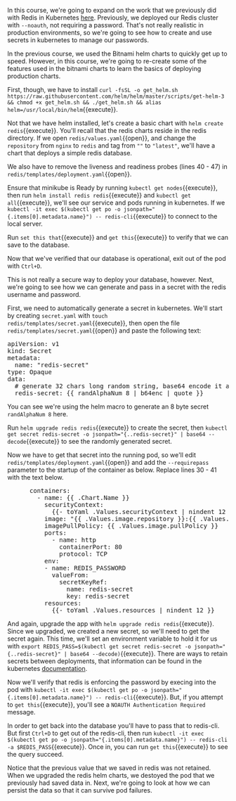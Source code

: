 In this course, we're going to expand on the work that we previously did with Redis in Kubernetes [here](https://katacoda.com/ng-dloring/courses/java-ms-config/java-2).
Previously, we deployed our Redis cluster with `--noauth`, not requiring a password.  That's not really realistic in production environments, so we're going to see how to create and use secrets in kubernetes to manage our passwords.

In the previous course, we used the Bitnami helm charts to quickly get up to speed.  However, in this course, we're going to re-create some of the features used in the bitnami charts to learn the basics of deploying production charts.

First, though, we have to install `curl -fsSL -o get_helm.sh https://raw.githubusercontent.com/helm/helm/master/scripts/get-helm-3 && chmod +x get_helm.sh && ./get_helm.sh && alias helm=/usr/local/bin/helm`{{execute}}.

Not that we have helm installed, let's create a basic chart with `helm create redis`{{execute}}.  You'll recall that the redis charts reside in the redis directory.  If we open `redis/values.yaml`{{open}}, and change the `repository` from `nginx` to `redis` and tag from `""` to `"latest"`, we'll have a chart that deploys a simple redis database.

We also have to remove the liveness and readiness probes (lines 40 - 47) in `redis/templates/deployment.yaml`{{open}}.

Ensure that minikube is Ready by running `kubectl get nodes`{{execute}}, then run `helm install redis redis`{{execute}} and `kubectl get all`{{execute}}, we'll see our service and pods running in kubernetes.  If we `kubectl -it exec $(kubectl get po -o jsonpath="{.items[0].metadata.name}") -- redis-cli`{{execute}} to connect to the local server.

Run `set this that`{{execute}} and `get this`{{execute}} to verify that we can save to the database.

Now that we've verified that our database is operational, exit out of the pod with `Ctrl+D`.

This is not really a secure way to deploy your database, however.  Next, we're going to see how we can generate and pass in a secret with the redis username and password.

First, we need to automatically generate a secret in kubernetes.  We'll start by creating `secret.yaml` with `touch redis/templates/secret.yaml`{{execute}}, then open the file `redis/templates/secret.yaml`{{open}} and paste the following text:

<pre>
apiVersion: v1
kind: Secret
metadata:
  name: "redis-secret"
type: Opaque
data:
  # generate 32 chars long random string, base64 encode it and then double-quote the result string.
  redis-secret: {{ randAlphaNum 8 | b64enc | quote }}
</pre>

You can see we're using the helm macro to generate an 8 byte secret `randAlphaNum 8` here.

Run `helm upgrade redis redis`{{execute}} to create the secret, then `kubectl get secret redis-secret -o jsonpath="{..redis-secret}" | base64 --decode`{{execute}} to see the randomly generated secret.  

Now we have to get that secret into the running pod, so we'll edit `redis/templates/deployment.yaml`{{open}} and add the `--requirepass` parameter to the startup of the container as below.  Replace lines 30 - 41 with the text below.
<pre>
      containers:
        - name: {{ .Chart.Name }}
          securityContext:
            {{- toYaml .Values.securityContext | nindent 12 }}
          image: "{{ .Values.image.repository }}:{{ .Values.image.tag | default .Chart.AppVersion }}"
          imagePullPolicy: {{ .Values.image.pullPolicy }}
          ports:
            - name: http
              containerPort: 80
              protocol: TCP
          env:
          - name: REDIS_PASSWORD
            valueFrom:
              secretKeyRef:
                name: redis-secret
                key: redis-secret
          resources:
            {{- toYaml .Values.resources | nindent 12 }}
</pre>

And again, upgrade the app with `helm upgrade redis redis`{{execute}}.  Since we upgraded, we created a new secret, so we'll need to get the secret again.  This time, we'll set an environment variable to hold it for us with `export REDIS_PASS=$(kubectl get secret redis-secret -o jsonpath="{..redis-secret}" | base64 --decode)`{{execute}}.  There are ways to retain secrets between deployments, that information can be found in the kubernetes [documentation](https://kubernetes.io/docs/concepts/configuration/secret/).  

Now we'll verify that redis is enforcing the password by execing into the pod with `kubectl -it exec $(kubectl get po -o jsonpath="{.items[0].metadata.name}") -- redis-cli`{{execute}}.  But, if you attempt to `get this`{{execute}}, you'll see a `NOAUTH Authentication Required` message.

In order to get back into the database you'll have to pass that to redis-cli.  But first `Ctrl+D` to get out of the redis-cli, then run  `kubectl -it exec $(kubectl get po -o jsonpath="{.items[0].metadata.name}") -- redis-cli -a $REDIS_PASS`{{execute}}.  Once in, you can run `get this`{{execute}} to see the query succeed.

Notice that the previous value that we saved in redis was not retained.  When we upgraded the redis helm charts, we destoyed the pod that we previously had saved data in.  Next, we're going to look at how we can persist the data so that it can survive pod failures.
